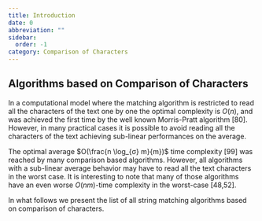 ```yaml
---
title: Introduction
date: 0
abbreviation: ""
sidebar:
  order: -1
category: Comparison of Characters
---
```


## Algorithms based on Comparison of Characters

In a computational model where the matching algorithm is restricted to read all the characters of the text one by one the optimal complexity is $O(n)$, and was achieved the first time by the well known Morris-Pratt algorithm [80]. However, in many practical cases it is possible to avoid reading all the characters of the text achieving sub-linear performances on the average.

The optimal average $O(\frac{n \log_{σ} m}{m})$ time complexity [99] was reached by many comparison based algorithms. However, all algorithms with a sub-linear average behavior may have to read all the text characters in the worst case. It is interesting to note that many of those algorithms have an even worse $O(nm)$-time
complexity in the worst-case [48,52].

In what follows we present the list of all string matching algorithms based on comparison of characters.
